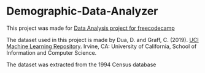 # Demographic-Data-Analyzer
This project was made for [Data Analysis project for freecodecamp](https://www.freecodecamp.org/learn/data-analysis-with-python/data-analysis-with-python-projects/demographic-data-analyzer)

The dataset used in this project is made by Dua, D. and Graff, C. (2019). [UCI Machine Learning Repository](http://archive.ics.uci.edu/ml/index.php). Irvine, CA: University of California, School of Information and Computer Science.

The dataset was extracted from the 1994 Census database
